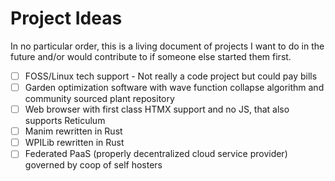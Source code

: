 # Project Ideas

In no particular order, this is a living document of projects I want to do in the future and/or would contribute to if someone else started them first.

- [ ] FOSS/Linux tech support - Not really a code project but could pay bills
- [ ] Garden optimization software with wave function collapse algorithm and community sourced plant repository
- [ ] Web browser with first class HTMX support and no JS, that also supports Reticulum
- [ ] Manim rewritten in Rust
- [ ] WPILib rewritten in Rust
- [ ] Federated PaaS (properly decentralized cloud service provider) governed by coop of self hosters
